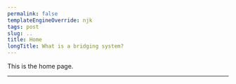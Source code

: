 ```yaml
---
permalink: false
templateEngineOverride: njk
tags: post
slug: ..
title: Home
longTitle: What is a bridging system?
---
```


This is the home page.

---